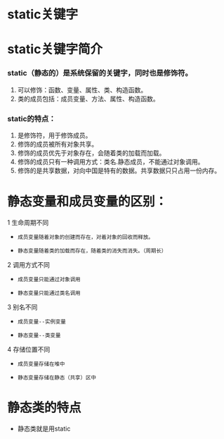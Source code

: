 # static关键字

# static关键字简介
### static（静态的）是系统保留的关键字，同时也是修饰符。
1. 可以修饰：函数、变量、属性、类、构造函数。
2. 类的成员包括：成员变量、方法、属性、构造函数。

### static的特点：
1. 是修饰符，用于修饰成员。
2. 修饰的成员被所有对象共享。
3. 修饰的成员优先于对象存在，会随着类的加载而加载。
4. 修饰的成员只有一种调用方式：类名.静态成员，不能通过对象调用。
5. 修饰的是共享数据，对向中国是特有的数据。共享数据只只占用一份内存。

# 静态变量和成员变量的区别：
1 生命周期不同
*     成员变量随着对象的创建而存在，对着对象的回收而释放。
*     静态变量随着类的加载而存在，随着类的消失而消失。（周期长）
2 调用方式不同
*     成员变量只能通过对象调用
*     静态变量只能通过类名调用
3 别名不同
*     成员变量--实例变量
*     静态变量--类变量
4 存储位置不同
*     成员变量存储在堆中
*     静态变量存储在静态（共享）区中
# 静态类的特点
* 静态类就是用static
